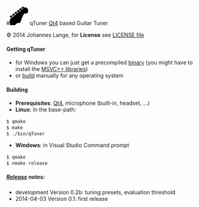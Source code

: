 #![icon](./resources/qTuner48x48.png)  qTuner
[Qt4](https://qt-project.org/) based Guitar Tuner

&copy; 2014 Johannes Lange,
for **License** see [LICENSE file](LICENSE)

#### Getting qTuner
- for Windows you can just get a precompiled [binary](https://github.com/johannes-lange/qTuner/releases/download/v0.1/qTuner-bin.zip)
  (you might have to install the [MSVC++ libraries](http://www.microsoft.com/en-gb/download/details.aspx?id=5555))
- or [build](#building) manually for any operating system

#### Building
- **Prerequisites**: [Qt4](https://qt-project.org/), microphone (built-in, headset, ...)
- **Linux**: In the base-path:
<pre><code>$ qmake
$ make
$ ./bin/qTuner</pre></code>
- **Windows**: in Visual Studio Command prompt
<pre><code>$ qmake
$ nmake release</pre></code>

##### [Release](https://github.com/johannes-lange/qTuner/releases) notes:
- development Version 0.2b: tuning presets, evaluation threshold
- 2014-04-03 Version 0.1: first release
